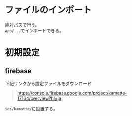 # ファイルのインポート

絶対パスで行う。  
`app/...`でインポートできる。

# 初期設定

## firebase

下記リンクから設定ファイルをダウンロード

> https://console.firebase.google.com/project/kamatte-17164/overview?hl=ja

`ios/kamatte/`に設置する。
